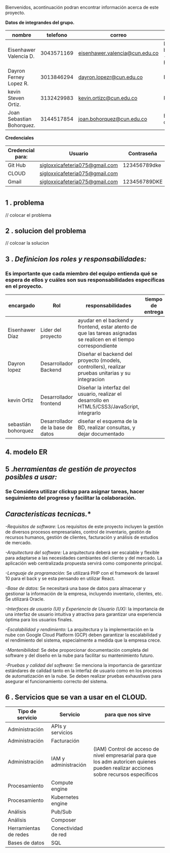 Bienvenidos, acontinuación podran encontrar información acerca de este proyecto.

**Datos de integrandes del grupo.**

| nombre | telefono | correo |  Rol |
| --------------- | --------------------- | ---------------- | ---------------- |
| Eisenhawer Valencia D. | 3043571169 | eisenhawer.valencia@cun.edu.co | LIDER -  backend - Fronend |
| Dayron Ferney Lopez R. | 3013846294 | dayron.lopezr@cun.edu.co |  Backend |
| kevin Steven Ortiz. | 3132429983 | kevin.ortizc@cun.edu.co |  Fronend | 
| Joan Sebastian Bohorquez. | 3144517854 | joan.bohorquez@cun.edu.co |  Base de datos |

**Credenciales**

| Credencial para:| Usuario | Contraseña |
| --------------- | ---------- | --------|
| Git Hub | sigloxxicafeteria075@gmail.com | 123456789dke |
| CLOUD | sigloxxicafeteria075@gmail.com | |
| Gmail | sigloxxicafeteria075@gmail.com | 123456789DKE |

#
## 1 . problema 
// colocar el problema

## 2 . solucion del problema
// colcoar la solucion 

## 3 . *Definicion  los roles y responsabilidades:*
### Es importante que cada miembro del equipo entienda qué se espera de ellos y cuáles son sus responsabilidades específicas en el proyecto.

| encargado | Rol | responsabilidades | tiempo de entrega |
| ------ | ---- | ---------------- | ---------------- | 
| Eisenhawer Díaz | Lider del proyecto | ayudar en el backend y frontend, estar atento de que las tareas asignadas se realicen en el tiempo correspondiente| |
| Dayron lopez  | Desarrollador Backend | Diseñar el backend del proyecto (models, controllers), realizar pruebas unitarias y su integracion | |
| kevin Ortiz | Desarrollador  frontend | Diseñar la interfaz del usuario, realizar el desarrollo en HTML5/CSS3/JavaScript, integrarlo | |
| sebastián bohorquez |  Desarrollador de la base de datos | diseñar  el esquema de la BD, realizar consultas, y dejar documentado | |


## 4. modelo ER

## 5 .*herramientas de gestión de proyectos posibles a usar:* 
### Se Considera utilizar clickup para asignar tareas, hacer seguimiento del progreso y facilitar la colaboración.


## **Caracteristicas* tecnicas.**

*-Requisitos de software:*
Los requisitos de este proyecto incluyen la gestión de diversos procesos empresariales, control de inventario, gestión de recursos humanos, gestión de clientes, facturación y análisis de estudios de mercado.

*-Arquitectura del software:*
La arquitectura deberá ser escalable y flexible para adaptarse a las necesidades cambiantes del cliente y del mercado. La aplicación web centralizada propuesta servirá como componente principal.

*-Lenguaje de programación:*
Se utilizará PHP con el framework de laravel 10 para el back y se esta pensando en utilizar React.

*-Base de datos:*
Se necesitará una base de datos para almacenar y gestionar la información de la empresa, incluyendo inventario, clientes, etc. Se utilizará Oracle.

*-Interfaces de usuario (UI) y Experiencia de Usuario (UX):*
la importancia de una interfaz de usuario intuitiva y atractiva para garantizar una experiencia óptima para los usuarios finales.

*-Escalabilidad y rendimiento:*
La arquitectura y la implementación en la nube con Google Cloud Platform (GCP) deben garantizar la escalabilidad y el rendimiento del sistema, especialmente a medida que la empresa crece.

*-Mantenibilidad:*
Se debe proporcionar documentación completa del software y del diseño en la nube para facilitar su mantenimiento futuro.

*-Pruebas y calidad del software:*
Se menciona la importancia de garantizar estándares de calidad tanto en la interfaz de usuario como en los procesos de automatización en la nube. Se deben realizar pruebas exhaustivas para asegurar el funcionamiento correcto del sistema.


## 6 . **Servicios que se van a usar en el CLOUD.**

| Tipo de servicio| Servicio | para que nos sirve |
| --------------- | -------- | ------------------- |
| Administración | APIs y servicios |
| Administración | Facturación |
| Administración | IAM y administración | (IAM) Control de acceso de nivel empresarial para que los adm autoricen quienes pueden realizar acciones sobre recursos especificos |
| Procesamiento  | Compute engine |
| Procesamiento  | Kubernetes engine |
| Análisis       | Pub/Sub |
| Análisis       | Composer |
| Herramientas de redes  | Conectividad de red |
| Bases de datos | SQL |

